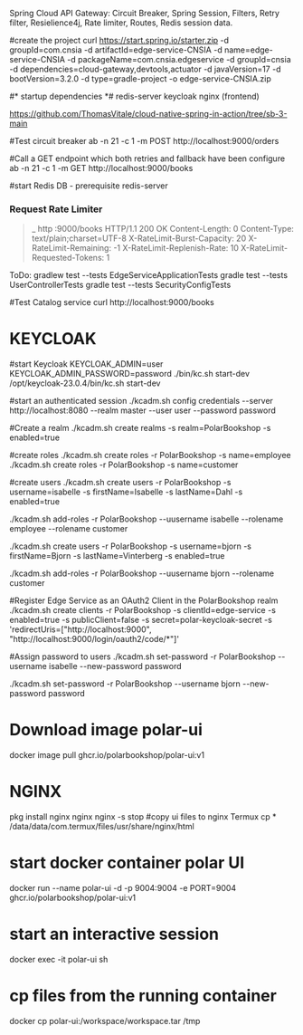 Spring Cloud API Gateway: Circuit Breaker, Spring Session, Filters, Retry filter, Resielience4j, Rate limiter, Routes, Redis session data.


#create the project
curl https://start.spring.io/starter.zip -d groupId=com.cnsia -d artifactId=edge-service-CNSIA -d name=edge-service-CNSIA -d packageName=com.cnsia.edgeservice -d groupId=cnsia -d dependencies=cloud-gateway,devtools,actuator -d javaVersion=17 -d bootVersion=3.2.0 -d type=gradle-project -o edge-service-CNSIA.zip

#* startup dependencies *#
redis-server
keycloak
nginx (frontend)

https://github.com/ThomasVitale/cloud-native-spring-in-action/tree/sb-3-main

#Test circuit breaker
ab -n 21 -c 1 -m POST http://localhost:9000/orders

#Call a GET endpoint which both retries and fallback have been configure
ab -n 21 -c 1 -m GET http://localhost:9000/books
 
#start Redis DB - prerequisite
 redis-server

### Request Rate Limiter ###
>_ http :9000/books
 HTTP/1.1 200 OK
 Content-Length: 0
 Content-Type: text/plain;charset=UTF-8
 X-RateLimit-Burst-Capacity: 20
 X-RateLimit-Remaining: -1
 X-RateLimit-Replenish-Rate: 10
 X-RateLimit-Requested-Tokens: 1

ToDo: gradlew test --tests EdgeServiceApplicationTests
gradle test --tests UserControllerTests
gradle test --tests SecurityConfigTests

#Test Catalog service
curl http://localhost:9000/books

# KEYCLOAK #
#start Keycloak
KEYCLOAK_ADMIN=user KEYCLOAK_ADMIN_PASSWORD=password ./bin/kc.sh start-dev
/opt/keycloak-23.0.4/bin/kc.sh start-dev 

#start an authenticated session
./kcadm.sh config credentials --server http://localhost:8080 --realm master --user user --password password

#Create a realm
./kcadm.sh create realms -s realm=PolarBookshop -s enabled=true

#create roles
./kcadm.sh create roles -r PolarBookshop -s name=employee
./kcadm.sh create roles -r PolarBookshop -s name=customer

#create users
./kcadm.sh create users -r PolarBookshop -s username=isabelle -s firstName=Isabelle -s lastName=Dahl -s enabled=true

./kcadm.sh add-roles -r PolarBookshop --uusername isabelle --rolename employee --rolename customer

./kcadm.sh create users -r PolarBookshop -s username=bjorn -s firstName=Bjorn -s lastName=Vinterberg -s enabled=true

./kcadm.sh add-roles -r PolarBookshop --uusername bjorn --rolename customer

#Register Edge Service as an OAuth2 Client in the PolarBookshop realm
./kcadm.sh create clients -r PolarBookshop -s clientId=edge-service -s enabled=true -s publicClient=false -s secret=polar-keycloak-secret -s 'redirectUris=["http://localhost:9000", "http://localhost:9000/login/oauth2/code/*"]' 

#Assign password to users
./kcadm.sh set-password -r PolarBookshop --username isabelle --new-password password

./kcadm.sh set-password -r PolarBookshop --username bjorn --new-password password

# Download image polar-ui
docker image pull ghcr.io/polarbookshop/polar-ui:v1

# NGINX
pkg install nginx
nginx
nginx -s stop
#copy ui files to nginx Termux
cp * /data/data/com.termux/files/usr/share/nginx/html
# start docker container polar UI
docker run --name polar-ui -d -p 9004:9004 -e PORT=9004 ghcr.io/polarbookshop/polar-ui:v1

# start an interactive session 
docker exec -it polar-ui sh

# cp files from the running container
docker cp polar-ui:/workspace/workspace.tar /tmp


